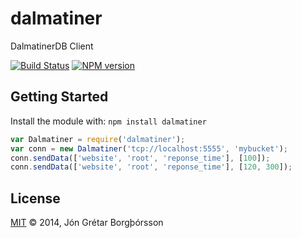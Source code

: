 # dalmatiner

DalmatinerDB Client

[![Build Status](https://secure.travis-ci.org/JonGretar/dalmatiner.png?branch=master)](http://travis-ci.org/JonGretar/dalmatiner) [![NPM version](https://badge-me.herokuapp.com/api/npm/dalmatiner.png)](http://badges.enytc.com/for/npm/dalmatiner)

## Getting Started
Install the module with: `npm install dalmatiner`

```javascript
var Dalmatiner = require('dalmatiner');
var conn = new Dalmatiner('tcp://localhost:5555', 'mybucket');
conn.sendData(['website', 'root', 'reponse_time'], [100]);
conn.sendData(['website', 'root', 'reponse_time'], [120, 300]);
```

## License
[MIT](http://opensource.org/licenses/MIT) © 2014, Jón Grétar Borgþórsson

